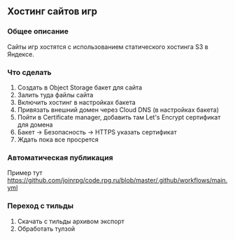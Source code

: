 ## Хостинг сайтов игр
### Общее описание

Сайты игр хостятся с использованием статического хостинга S3 в Яндексе. 


### Что сделать

1. Создать в Object Storage бакет для сайта
2. Залить туда файлы сайта
3. Включить хостинг в настройках бакета
4. Привязать внешний домен через Cloud DNS (в настройках бакета)
5. Пойти в Certificate manager, добавить там Let's Encrypt сертификат для домена
6. Бакет → Безопасность → HTTPS указать сертификат
7. Ждать пока все просрется

### Автоматическая публикация

Пример тут https://github.com/joinrpg/code.rpg.ru/blob/master/.github/workflows/main.yml

### Переход с тильды

1. Скачать с тильды архивом экспорт
2. Обработать тулзой
